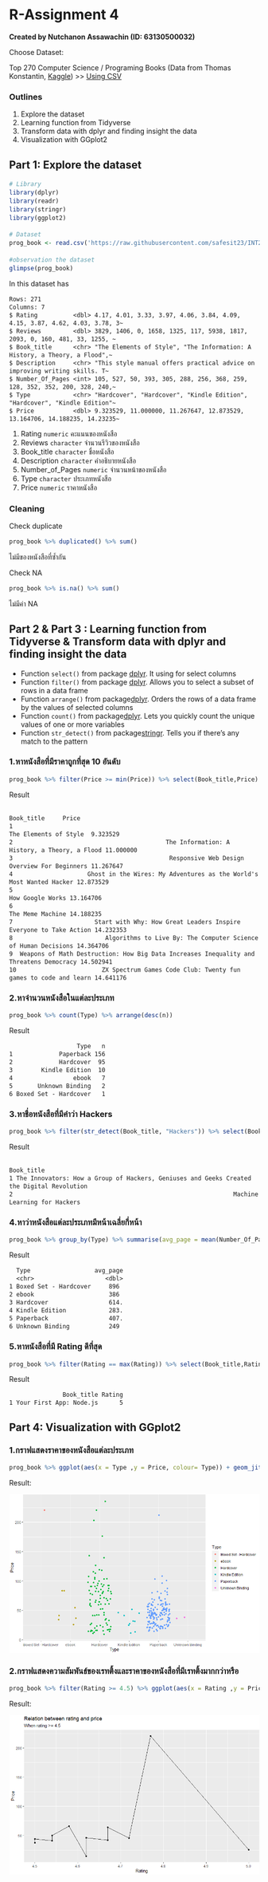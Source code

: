# R-Assignment 4

**Created by Nutchanon Assawachin (ID: 63130500032)**

Choose Dataset:

Top 270 Computer Science / Programing Books (Data from Thomas Konstantin, [Kaggle](https://www.kaggle.com/thomaskonstantin/top-270-rated-computer-science-programing-books)) >> [Using CSV](https://raw.githubusercontent.com/safesit23/INT214-Statistics/main/datasets/prog_book.csv)

### Outlines

1. Explore the dataset
2. Learning function from Tidyverse
3. Transform data with dplyr and finding insight the data
4. Visualization with GGplot2

## Part 1: Explore the dataset

```r
# Library
library(dplyr)
library(readr)
library(stringr)
library(ggplot2)

# Dataset
prog_book <- read.csv('https://raw.githubusercontent.com/safesit23/INT214-Statistics/main/datasets/prog_book.csv')

#observation the dataset
glimpse(prog_book)
```

In this dataset has

```
Rows: 271
Columns: 7
$ Rating          <dbl> 4.17, 4.01, 3.33, 3.97, 4.06, 3.84, 4.09, 4.15, 3.87, 4.62, 4.03, 3.78, 3~
$ Reviews         <dbl> 3829, 1406, 0, 1658, 1325, 117, 5938, 1817, 2093, 0, 160, 481, 33, 1255, ~
$ Book_title      <chr> "The Elements of Style", "The Information: A History, a Theory, a Flood",~
$ Description     <chr> "This style manual offers practical advice on improving writing skills. T~
$ Number_Of_Pages <int> 105, 527, 50, 393, 305, 288, 256, 368, 259, 128, 352, 352, 200, 328, 240,~
$ Type            <chr> "Hardcover", "Hardcover", "Kindle Edition", "Hardcover", "Kindle Edition"~
$ Price           <dbl> 9.323529, 11.000000, 11.267647, 12.873529, 13.164706, 14.188235, 14.23235~
```

1. Rating `numeric` คะแนนของหนังสือ
2. Reviews `character` จำนวนรีวิวของหนังสือ
3. Book_title `character` ชื่อหนังสือ
4. Description `character` คำอธิบายหนังสือ
5. Number_of_Pages `numeric` จำนวนหน้าของหนังสือ
6. Type `character` ประเภทหนังสือ
7. Price `numeric` ราคาหนังสือ

### Cleaning

Check duplicate

```r
prog_book %>% duplicated() %>% sum()
```

ไม่มีของหนังสือที่ซ้ำกัน

Check NA

```r
prog_book %>% is.na() %>% sum()
```

ไม่มีค่า NA

## Part 2 & Part 3 : Learning function from Tidyverse & Transform data with dplyr and finding insight the data

- Function `select()` from package [dplyr](https://dplyr.tidyverse.org/articles/dplyr.html#select-columns-with-select). It using for select columns
- Function `filter()` from package [dplyr](https://dplyr.tidyverse.org/reference/filter.html). Allows you to select a subset of rows in a data frame
- Function `arrange()` from package[dplyr](https://dplyr.tidyverse.org/reference/arrange.html). Orders the rows of a data frame by the values of selected columns
- Function `count()` from package[dplyr](https://dplyr.tidyverse.org/reference/count.html). Lets you quickly count the unique values of one or more variables
- Function `str_detect()` from package[stringr](https://stringr.tidyverse.org/reference/str_detect.html). Tells you if there’s any match to the pattern

### 1.หาหนังสือที่มีราคาถูกที่สุด 10 อันดับ

```r
prog_book %>% filter(Price >= min(Price)) %>% select(Book_title,Price) %>% head(10)
```

Result

```
                                                                               Book_title     Price
1                                                                   The Elements of Style  9.323529
2                                           The Information: A History, a Theory, a Flood 11.000000
3                                            Responsive Web Design Overview For Beginners 11.267647
4                     Ghost in the Wires: My Adventures as the World's Most Wanted Hacker 12.873529
5                                                                        How Google Works 13.164706
6                                                                        The Meme Machine 14.188235
7                       Start with Why: How Great Leaders Inspire Everyone to Take Action 14.232353
8                          Algorithms to Live By: The Computer Science of Human Decisions 14.364706
9  Weapons of Math Destruction: How Big Data Increases Inequality and Threatens Democracy 14.502941
10                        ZX Spectrum Games Code Club: Twenty fun games to code and learn 14.641176
```

### 2.หาจำนวนหนังสือในแต่ละประเภท

```r
prog_book %>% count(Type) %>% arrange(desc(n))
```

Result

```
                   Type   n
1             Paperback 156
2             Hardcover  95
3        Kindle Edition  10
4                 ebook   7
5       Unknown Binding   2
6 Boxed Set - Hardcover   1
```

### 3.หาชื่อหนังสือที่มีคำว่า Hackers

```r
prog_book %>% filter(str_detect(Book_title, "Hackers")) %>% select(Book_title)
```

Result

```
                                                                                 Book_title
1 The Innovators: How a Group of Hackers, Geniuses and Geeks Created the Digital Revolution
2                                                              Machine Learning for Hackers
```

### 4.หาว่าหนังสือแต่ละประเภทมีหน้าเฉลี่ยกี่หน้า

```r
prog_book %>% group_by(Type) %>% summarise(avg_page = mean(Number_Of_Pages))
```

Result

```
  Type                  avg_page
  <chr>                    <dbl>
1 Boxed Set - Hardcover     896
2 ebook                     386
3 Hardcover                 614.
4 Kindle Edition            283.
5 Paperback                 407.
6 Unknown Binding           249
```

### 5.หาหนังสือที่มี Rating ดีที่สุด

```r
prog_book %>% filter(Rating == max(Rating)) %>% select(Book_title,Rating)
```

Result

```
               Book_title Rating
1 Your First App: Node.js      5
```

## Part 4: Visualization with GGplot2

### 1.กราฟแสดงราคาของหนังสือแต่ละประเภท

```r
prog_book %>% ggplot(aes(x = Type ,y = Price, colour= Type)) + geom_jitter()
```

Result:

![Graph 1](graph1.png)

### 2.กราฟแสดงความสัมพันธ์ของเรทติ้งและราคาของหนังสือที่มีเรทติ้งมากกว่าหรือ

```r
prog_book %>% filter(Rating >= 4.5) %>% ggplot(aes(x = Rating ,y = Price)) + geom_line() + geom_point() + ggtitle("Relation between rating and price","When rating >= 4.5")
```

Result:

![Graph 2](graph2.png)

